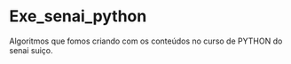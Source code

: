 # Exe_senai_python
Algoritmos que fomos criando com os conteúdos no curso de PYTHON do senai suiço. 
